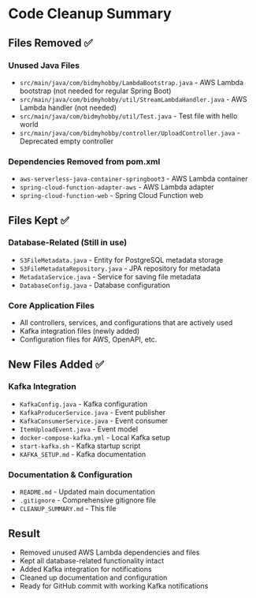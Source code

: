 # Code Cleanup Summary

## Files Removed ✅

### Unused Java Files
- `src/main/java/com/bidmyhobby/LambdaBootstrap.java` - AWS Lambda bootstrap (not needed for regular Spring Boot)
- `src/main/java/com/bidmyhobby/util/StreamLambdaHandler.java` - AWS Lambda handler (not needed)
- `src/main/java/com/bidmyhobby/util/Test.java` - Test file with hello world
- `src/main/java/com/bidmyhobby/controller/UploadController.java` - Deprecated empty controller

### Dependencies Removed from pom.xml
- `aws-serverless-java-container-springboot3` - AWS Lambda container
- `spring-cloud-function-adapter-aws` - AWS Lambda adapter
- `spring-cloud-function-web` - Spring Cloud Function web

## Files Kept ✅

### Database-Related (Still in use)
- `S3FileMetadata.java` - Entity for PostgreSQL metadata storage
- `S3FileMetadataRepository.java` - JPA repository for metadata
- `MetadataService.java` - Service for saving file metadata
- `DatabaseConfig.java` - Database configuration

### Core Application Files
- All controllers, services, and configurations that are actively used
- Kafka integration files (newly added)
- Configuration files for AWS, OpenAPI, etc.

## New Files Added ✅

### Kafka Integration
- `KafkaConfig.java` - Kafka configuration
- `KafkaProducerService.java` - Event publisher
- `KafkaConsumerService.java` - Event consumer
- `ItemUploadEvent.java` - Event model
- `docker-compose-kafka.yml` - Local Kafka setup
- `start-kafka.sh` - Kafka startup script
- `KAFKA_SETUP.md` - Kafka documentation

### Documentation & Configuration
- `README.md` - Updated main documentation
- `.gitignore` - Comprehensive gitignore file
- `CLEANUP_SUMMARY.md` - This file

## Result
- Removed unused AWS Lambda dependencies and files
- Kept all database-related functionality intact
- Added Kafka integration for notifications
- Cleaned up documentation and configuration
- Ready for GitHub commit with working Kafka notifications